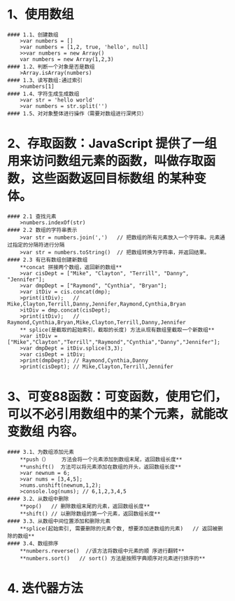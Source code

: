 
# 1、使用数组
	#### 1.1、创建数组
		>var numbers = []
		>var numbers = [1,2, true, 'hello', null]
		>>var numbers = new Array()
		var numbers = new Array(1,2,3)
	#### 1.2、判断一个对象是否是数组
		>Array.isArray(numbers)
	#### 1.3、读写数组:通过索引
		>numbers[1]
	#### 1.4、字符生成生成数组
		>var str = 'hello world'
		>var numbers = str.split('')
	#### 1.5、对对象整体进行操作（需要对数组进行深拷贝）

# 2、存取函数：JavaScript 提供了一组用来访问数组元素的函数，叫做存取函数，这些函数返回目标数组 的某种变体。
	#### 2.1 查找元素
		>numbers.indexOf(str)
	#### 2.2 数组的字符串表示
		>var str = numbers.join(',')   // 把数组的所有元素放入一个字符串。元素通过指定的分隔符进行分隔
		>var str = numbers.toString()  // 把数组转换为字符串，并返回结果。
	#### 2.3 有已有数组创建新数组
		**concat 拼接两个数组，返回新的数组**
		>var cisDept = ["Mike", "Clayton", "Terrill", "Danny", "Jennifer"]; 
		>var dmpDept = ["Raymond", "Cynthia", "Bryan"]; 
		>var itDiv = cis.concat(dmp); 
		>print(itDiv);   // Mike,Clayton,Terrill,Danny,Jennifer,Raymond,Cynthia,Bryan
		>itDiv = dmp.concat(cisDept); 
		>print(itDiv);   // Raymond,Cynthia,Bryan,Mike,Clayton,Terrill,Danny,Jennifer
		** splice(是截取的起始索引，截取的长度) 方法从现有数组里截取一个新数组**
		>var itDiv = ["Mike","Clayton","Terrill","Raymond","Cynthia","Danny","Jennifer"]; 
		>var dmpDept = itDiv.splice(3,3); 
		>var cisDept = itDiv; 
		>print(dmpDept); // Raymond,Cynthia,Danny 
		>print(cisDept); // Mike,Clayton,Terrill,Jennifer
# 3、可变88函数：可变函数，使用它们，可以不必引用数组中的某个元素，就能改变数组 内容。
	#### 3.1、为数组添加元素
		**push（）    方法会将一个元素添加到数组末尾，返回数组长度**
		**unshift()  方法可以将元素添加在数组的开头，返回数组长度**
		>var newnum = 6;
		>var nums = [3,4,5]; 
		>nums.unshift(newnum,1,2); 
		>console.log(nums); // 6,1,2,3,4,5
	#### 3.2、从数组中删除
		**pop()   // 删除数组末尾的元素，返回数组长度**
		**shift() // 以删除数组的第一个元素，返回数组长度**
	#### 3.3、从数组中间位置添加和删除元素
		**splice(起始索引, 需要删除的元素个数, 想要添加进数组的元素)   // 返回被删除的数组**
	#### 3.4、数组排序
		**numbers.reverse()  //该方法将数组中元素的顺 序进行翻转**
		**numbers.sort()   // sort() 方法是按照字典顺序对元素进行排序的**
# 4. 迭代器方法
	
	
		
		
		
		
		
	